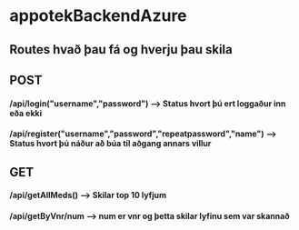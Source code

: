 # appotekBackendAzure
## Routes hvað þau fá og hverju þau skila
## POST
#### /api/login("username","password") --> Status hvort þú ert loggaður inn eða ekki
#### /api/register("username","password","repeatpassword","name") --> Status hvort þú náður að búa til aðgang annars villur
## GET
#### /api/getAllMeds() --> Skilar top 10 lyfjum
#### /api/getByVnr/num --> num er vnr og þetta skilar lyfinu sem var skannað

